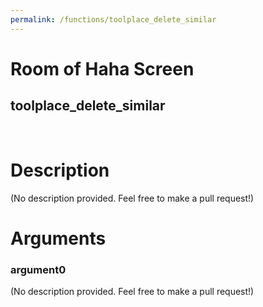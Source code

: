 ```yaml
---
permalink: /functions/toolplace_delete_similar
---
```

# Room of Haha Screen  
## toolplace_delete_similar  
&nbsp;  
# Description  
(No description provided. Feel free to make a pull request!) 
&nbsp;  
# Arguments
### argument0
(No description provided. Feel free to make a pull request!)
&nbsp;  


